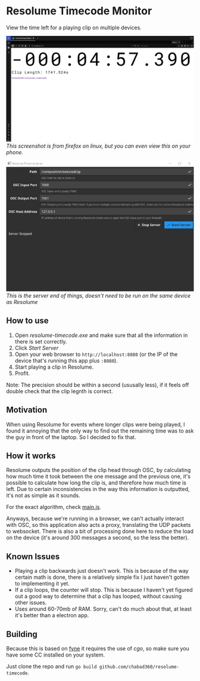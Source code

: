 # Resolume Timecode Monitor

View the time left for a playing clip on multiple devices.

![browser demo](demo.png)
_This screenshot is from firefox on linux, but you can even view this on your phone._

![server demo](demo2.jpg)
_This is the server end of things, doesn't need to be run on the same device as Resolume_

## How to use

1. Open _resolume-timecode.exe_ and make sure that all the information in there is set correctly.
2. Click _Start Server_
3. Open your web browser to `http://localhost:8080` (or the IP of the device that's running this app plus `:8080`).
4. Start playing a clip in Resolume.
5. Profit.

Note: The precision should be within a second (ususally less), if it feels off double check that the clip legnth is correct.

## Motivation

When using Resolume for events where longer clips were being played, I found it annoying that the only way to find out
the remaining time was to ask the guy in front of the laptop. So I decided to fix that.

## How it works

Resolume outputs the position of the clip head through OSC, by calculating how much time it took between the one message
and the previous one, it's possible to calculate how long the clip is, and therefore how much time is left.
Due to certain inconsistencies in the way this information is outputted, it's not as simple as it sounds.

For the exact algorithm, check [main.js](https://github.com/chabad360/resolume-timecode/blob/master/main.js).

Anyways, because we're running in a browser, we can't actually interact with OSC, so this application also acts a proxy,
translating the UDP packets to websocket. There is also a bit of processing done here to reduce the load on the device
(it's around 300 messages a second, so the less the better).

## Known Issues

- Playing a clip backwards just doesn't work. This is because of the way certain math is done, there is a relatively simple fix
  I just haven't gotten to implementing it yet.
- If a clip loops, the counter will stop. This is because I haven't yet figured out a good way to determine that a clip has looped,
  without causing other issues.
- Uses around 60-70mb of RAM. Sorry, can't do much about that, at least it's better than a electron app.  

## Building

Because this is based on [fyne](https://fyne.io) it requires the use of _cgo_, so make sure you have some CC installed on your system.

Just clone the repo and run `go build github.com/chabad360/resolume-timecode`.
